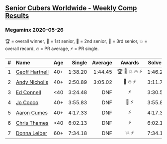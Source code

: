 <style>table {white-space: nowrap;}</style>

## [Senior Cubers Worldwide - Weekly Comp Results](/scw-comp/results/)
### Megaminx 2020-05-26

🏆 = overall winner, 🥇 = 1st senior, 🥈 = 2nd senior, 🥉 = 3rd senior, 💥 = overall record, 🔥 = PR average, ⚡ = PR single.

| # | Name | Age | Single | Average | Awards | Solve 1 | Solve 2 | Solve 3 | Solve 4 | Solve 5 | Video |
| :--: | :-- | :--: | --: | --: | :--: | --: | --: | --: | --: | --: | :-- |
| 1 | [Geoff Hartnell](../../persons/geoff_hartnell/minx.md) | 40+ | 1:38.20 | 1:44.45 | 🏆 🥇 💥 🔥 ⚡ | 1:46.22 | 2:05.20 | 1:41.47 | 1:45.65 | 1:38.20 | [Link](https://www.facebook.com/events/688407551989463/permalink/688533835310168/) |
| 2 | [Andy Nicholls](../../persons/andy_nicholls/minx.md) | 40+ | 2:50.89 | 3:05.02 | 🥈 🔥 ⚡ | 3:11.77 | 2:50.89 | 3:12.40 | DNS | DNS | [Link](https://www.facebook.com/events/688407551989463/permalink/690047708492114/) |
| 3 | [Ed Connell](../../persons/ed_connell/minx.md) | <40 | 3:24.48 | DNF | ⚡ | 3:30.53 | 3:24.48 | DNS | DNS | DNS | [Link](https://www.facebook.com/events/688407551989463/permalink/691174248379460/) |
| 4 | [Jo Cocco](../../persons/jo_cocco/minx.md) | 40+ | 3:55.83 | DNF | 🥉 ⚡ | 3:55.83 | 4:26.06 | DNS | DNS | DNS | [Link](https://www.facebook.com/events/688407551989463/permalink/689392185224333/) |
| 5 | [Aaron Cumes](../../persons/aaron_cumes/minx.md) | 40+ | 4:17.33 | DNF | ⚡ | 4:17.33 | DNS | DNS | DNS | DNS | [Link](https://www.facebook.com/events/688407551989463/permalink/692397031590515/) |
| 6 | [Chris Thames](../../persons/chris_thames/minx.md) | <40 | 6:02.13 | DNF | ⚡ | 6:02.13 | DNS | DNS | DNS | DNS | [Link](https://www.facebook.com/events/688407551989463/permalink/690392548457630/) |
| 7 | [Donna Leiber](../../persons/donna_leiber/minx.md) | 60+ | 7:34.18 | DNF | 💥 ⚡ | 7:34.18 | 7:42.72 | DNS | DNS | DNS | [Link](https://www.facebook.com/events/688407551989463/permalink/690856405077911/) |

<!-- Global site tag (gtag.js) - Google Analytics -->
<script async src="https://www.googletagmanager.com/gtag/js?id=UA-86348435-3"></script>
<script>window.dataLayer = window.dataLayer || []; function gtag() {dataLayer.push(arguments);} gtag('js', new Date()); gtag('config', 'UA-86348435-3');</script>
